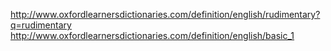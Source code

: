 http://www.oxfordlearnersdictionaries.com/definition/english/rudimentary?q=rudimentary
http://www.oxfordlearnersdictionaries.com/definition/english/basic_1
